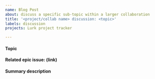 ```yaml
---
name: Blog Post
about: discuss a specific sub-topic within a larger collaboration
title: '<project/collab name> discussion: <topic>'
labels: discussion
projects: Lurk project tracker

---
```


#### Topic
#### Related epic issue: (link)
#### Summary description
